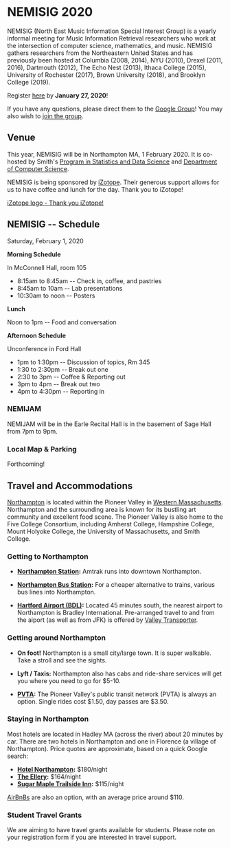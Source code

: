 # NEMISIG 2020

NEMISIG (North East Music Information Special Interest Group) is a yearly informal meeting for Music Information Retrieval researchers who work at the intersection of computer science, mathematics, and music. NEMISIG gathers researchers from the Northeastern United States and has previously been hosted at Columbia (2008, 2014), NYU (2010), Drexel (2011, 2016), Dartmouth (2012), The Echo Nest (2013), Ithaca College (2015), University of Rochester (2017), Brown University (2018), and Brooklyn College (2019).

Register [here](https://docs.google.com/forms/d/e/1FAIpQLSfh6tNSTNOdrmn6ErMqCojWH3FiHW4tpCmod_NOcgqBHBROlQ/viewform?usp=sf_link) by **January 27, 2020**!

If you have any questions, please direct them to the [Google Group](mailto:nemisig@googlegroups.com)! You may also wish to [join the group](https://groups.google.com/forum/#!forum/nemisig).

## Venue 

This year, NEMISIG will be in Northampton MA, 1 February 2020. It is co-hosted by Smith's [Program in Statistics and Data Science](https://www.brown.edu/initiatives/data-science/) and [Department of Computer Science](http://cs.smith.edu/).    

NEMISIG is being sponsored by [iZotope](https://www.izotope.com/). Their generous support allows for us to have coffee and lunch for the day. Thank you to iZotope!

[iZotope logo - Thank you iZotope!](/images/iZotope.png)

## NEMISIG -- Schedule

Saturday, February 1, 2020


**Morning Schedule**

In McConnell Hall, room 105   

* 8:15am to 8:45am -- Check in, coffee, and pastries
* 8:45am to 10am -- Lab presentations  
* 10:30am to noon -- Posters   


**Lunch**

Noon to 1pm -- Food and conversation

**Afternoon Schedule**  

Unconference in Ford Hall

* 1pm to 1:30pm -- Discussion of topics, Rm 345
* 1:30 to 2:30pm -- Break out one
* 2:30 to 3pm -- Coffee & Reporting out
* 3pm to 4pm -- Break out two
* 4pm to 4:30pm -- Reporting in 


### NEMIJAM

NEMIJAM will be in the Earle Recital Hall is in the basement of Sage Hall from 7pm to 9pm. 


### Local Map & Parking

Forthcoming!


## Travel and Accommodations

[Northampton](https://www.northamptonma.gov/134/Visitors) is located within the Pioneer Valley in [Western Massachusetts](https://www.youtube.com/watch?v=F-CyaLzVL9k). Northampton and the surrounding area is known for its bustling art community and excellent food scene. The Pioneer Valley is also home to the Five College Consortium, including Amherst College, Hampshire College, Mount Holyoke College, the University of Massachusetts, and Smith College. 


### Getting to Northampton

- **[Northampton Station](https://www.amtrak.com/stations/nht):** Amtrak runs into downtown Northampton.

- **[Northampton Bus Station](https://peterpanbus.com/locations/massachusetts/northampton-2/):** For a cheaper alternative to trains, various bus lines into Northampton.

- **[Hartford Airport (BDL)](https://bradleyairport.com/):** Located 45 minutes south, the nearest airport to Northampton is Bradley International. Pre-arranged travel to and from the aiport (as well as from JFK) is offered by [Valley Transporter](https://www.valleytransporter.com/).

### Getting around Northampton

- **On foot!** Northampton is a small city/large town. It is super walkable. Take a stroll and see the sights.

- **Lyft / Taxis:** Northampton also has cabs and ride-share services will get you where you need to go for $5-10.

- **[PVTA](http://www.pvta.com/):** The Pioneer Valley's public transit network (PVTA) is always an option. Single rides cost $1.50, day passes are $3.50.



### Staying in Northampton

Most hotels are located in Hadley MA (across the river) about 20 minutes by car. There are two hotels in Northampton and one in Florence (a village of Northampton). Price quotes are approximate, based on a quick Google search:

- **[Hotel Northampton](http://www.hotelnorthampton.com/):** $180/night
- **[The Ellery](https://www.elleryhotel.com/):** $164/night
- **[Sugar Maple Trailside Inn](https://www.sugar-maple-inn.com/):** $115/night

[AirBnBs](https://www.airbnb.com/s/Northampton--MA/all) are also an option, with an average price around $110.

### Student Travel Grants
We are aiming to have travel grants available for students. Please note on your registration form if you are interested in travel support. 
